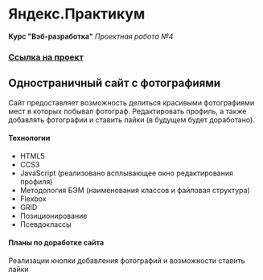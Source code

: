# Яндекс.Практикум 
**Курс "Вэб-разработка"**
*Проектная работа №4*
### [Ссылка на проект](   )
## Одностраничный сайт с фотографиями
Сайт предоставляет возможность делиться красивыми фотографиями мест в которых побывал фотограф. Редактировать профиль, а также добавлять фотографии и ставить лайки (в будущем будет доработано).
#### Технологии
+ HTML5
+ CCS3
+ JavaScript (реализовано всплывающее окно редактирования профиля)
+ Методология БЭМ (наименования классов и файловая структура)
+ Flexbox
+ GRID
+ Позиционирование
+ Псевдоклассы
#### Планы по доработке сайта
Реализации кнопки добавления фотографий и возможности ставить лайки
